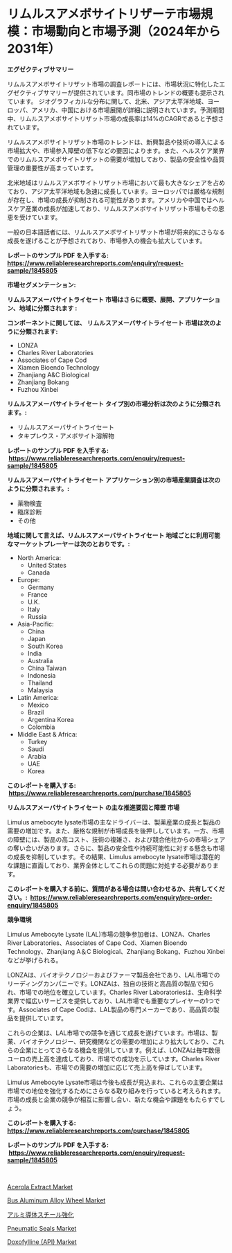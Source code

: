 <p><h1>リムルスアメボサイトリザーテ市場規模：市場動向と市場予測（2024年から2031年）</h1></p><p><strong>エグゼクティブサマリー</strong></p>
<p><p>リムルスアメボサイトリザット市場の調査レポートには、市場状況に特化したエグゼクティブサマリーが提供されています。同市場のトレンドの概要も提示されています。 ジオグラフィカルな分布に関して、北米、アジア太平洋地域、ヨーロッパ、アメリカ、中国における市場展開が詳細に説明されています。予測期間中、リムルスアメボサイトリザット市場の成長率は14%のCAGRであると予想されています。</p><p>リムルスアメボサイトリザット市場のトレンドは、新興製品や技術の導入による市場拡大や、市場参入障壁の低下などの要因によります。また、ヘルスケア業界でのリムルスアメボサイトリザットの需要が増加しており、製品の安全性や品質管理の重要性が高まっています。</p><p>北米地域はリムルスアメボサイトリザット市場において最も大きなシェアを占めており、アジア太平洋地域も急速に成長しています。ヨーロッパでは厳格な規制が存在し、市場の成長が抑制される可能性があります。アメリカや中国ではヘルスケア産業の成長が加速しており、リムルスアメボサイトリザット市場もその恩恵を受けています。</p><p>一般の日本語話者には、リムルスアメボサイトリザット市場が将来的にさらなる成長を遂げることが予想されており、市場参入の機会も拡大しています。</p></p>
<p><strong>レポートのサンプル PDF を入手する: <a href="https://www.reliableresearchreports.com/enquiry/request-sample/1845805">https://www.reliableresearchreports.com/enquiry/request-sample/1845805</a></strong></p>
<p><strong>市場セグメンテーション:</strong></p>
<p><strong> リムルスアメーバサイトライセート 市場はさらに概要、展開、アプリケーション、地域に分類されます :</strong></p>
<p><strong>コンポーネントに関しては、 リムルスアメーバサイトライセート 市場は次のように分類されます: &nbsp;</strong></p>
<p><ul><li>LONZA</li><li>Charles River Laboratories</li><li>Associates of Cape Cod</li><li>Xiamen Bioendo Technology</li><li>Zhanjiang A&C Biological</li><li>Zhanjiang Bokang</li><li>Fuzhou Xinbei</li></ul></p>
<p><strong> リムルスアメーバサイトライセート タイプ別の市場分析は次のように分類されます。:</strong></p>
<p><ul><li>リムルスアメーバサイトライセート</li><li>タキプレウス・アメボサイト溶解物</li></ul></p>
<p><strong>レポートのサンプル PDF を入手する: &nbsp;<a href="https://www.reliableresearchreports.com/enquiry/request-sample/1845805">https://www.reliableresearchreports.com/enquiry/request-sample/1845805</a></strong></p>
<p><strong> リムルスアメーバサイトライセート アプリケーション別の市場産業調査は次のように分類されます。:</strong></p>
<p><ul><li>薬物検査</li><li>臨床診断</li><li>その他</li></ul></p>
<p><strong>地域に関して言えば、リムルスアメーバサイトライセート 地域ごとに利用可能なマーケットプレーヤーは次のとおりです。:</strong></p>
<p><ul>
    <li>
        North America:
        <ul>
            <li>United States</li>
            <li>Canada</li>
        </ul>
    </li>
    <li>
        Europe:
        <ul>
            <li>Germany</li>
            <li>France</li>
            <li>U.K.</li>
            <li>Italy</li>
            <li>Russia</li>
        </ul>
    </li>
    <li>
        Asia-Pacific:
        <ul>
            <li>China</li>
            <li>Japan</li>
            <li>South Korea</li>
            <li>India</li>
            <li>Australia</li>
            <li>China Taiwan</li>
            <li>Indonesia</li>
            <li>Thailand</li>
            <li>Malaysia</li>
        </ul>
    </li>
    <li>
        Latin America:
        <ul>
            <li>Mexico</li>
            <li>Brazil</li>
            <li>Argentina Korea</li>
            <li>Colombia</li>
        </ul>
    </li>
    <li>
        Middle East & Africa:
        <ul>
            <li>Turkey</li>
            <li>Saudi</li>
            <li>Arabia</li>
            <li>UAE</li>
            <li>Korea</li>
        </ul>
    </li>
    </ul></p>
<p><strong>このレポートを購入する: &nbsp;<a href="https://www.reliableresearchreports.com/purchase/1845805">https://www.reliableresearchreports.com/purchase/1845805</a></strong></p>
<p><strong>リムルスアメーバサイトライセート の主な推進要因と障壁 市場</strong></p>
<p><p>Limulus amebocyte lysate市場の主なドライバーは、製薬産業の成長と製品の需要の増加です。また、厳格な規制が市場成長を後押ししています。一方、市場の障壁には、製品の高コスト、技術の複雑さ、および競合他社からの市場シェアの奪い合いがあります。さらに、製品の安全性や持続可能性に対する懸念も市場の成長を抑制しています。その結果、Limulus amebocyte lysate市場は潜在的な課題に直面しており、業界全体としてこれらの問題に対処する必要があります。</p></p>
<p><strong>このレポートを購入する前に、質問がある場合は問い合わせるか、共有してください。:&nbsp; <a href="https://www.reliableresearchreports.com/enquiry/pre-order-enquiry/1845805">https://www.reliableresearchreports.com/enquiry/pre-order-enquiry/1845805</a></strong></p>
<p><strong>競争環境</strong></p>
<p><p>Limulus Amebocyte Lysate (LAL)市場の競争参加者は、LONZA、Charles River Laboratories、Associates of Cape Cod、Xiamen Bioendo Technology、Zhanjiang A＆C Biological、Zhanjiang Bokang、Fuzhou Xinbeiなどが挙げられる。  </p><p>LONZAは、バイオテクノロジーおよびファーマ製品会社であり、LAL市場でのリーディングカンパニーです。LONZAは、独自の技術と高品質の製品で知られ、市場での地位を確立しています。Charles River Laboratoriesは、生命科学業界で幅広いサービスを提供しており、LAL市場でも重要なプレイヤーの1つです。Associates of Cape Codは、LAL製品の専門メーカーであり、高品質の製品を提供しています。</p><p>これらの企業は、LAL市場での競争を通じて成長を遂げています。市場は、製薬、バイオテクノロジー、研究機関などの需要の増加により拡大しており、これらの企業にとってさらなる機会を提供しています。例えば、LONZAは毎年数億ユーロの売上高を達成しており、市場での成功を示しています。Charles River Laboratoriesも、市場での需要の増加に応じて売上高を伸ばしています。</p><p>Limulus Amebocyte Lysate市場は今後も成長が見込まれ、これらの主要企業は市場での地位を強化するためにさらなる取り組みを行っていると考えられます。市場の成長と企業の競争が相互に影響し合い、新たな機会や課題をもたらすでしょう。</p></p>
<p><strong>このレポートを購入する: &nbsp; <a href="https://www.reliableresearchreports.com/purchase/1845805">https://www.reliableresearchreports.com/purchase/1845805</a></strong></p>
<p><strong>レポートのサンプル PDF を入手する: &nbsp;<a href="https://www.reliableresearchreports.com/enquiry/request-sample/1845805">https://www.reliableresearchreports.com/enquiry/request-sample/1845805</a></strong><strong></strong></p>
<p>&nbsp;</p>
<p><p><a href="https://view.publitas.com/reportprime-1/acerola-extract-market-analysis-and-market-size-global-industry-overview-market-segmentation-and-forecast-2024-to-2031/">Acerola Extract Market</a></p><p><a href="https://issuu.com/reportprime-2/docs/bus-aluminum-alloy-wheel-market-size-2030.pptx">Bus Aluminum Alloy Wheel Market</a></p><p><a href="https://github.com/sghwr779811674/Market-Research-Report-List-1/blob/main/4275430190673.md">アルミ導体スチール強化</a></p><p><a href="https://bubble-tree-ea4.notion.site/Insights-into-Pneumatic-Seals-Market-Size-Analysing-Market-Share-Trends-and-Growth-from-2024-to-2-67f9bcd32bac4a899d601693db757f7f">Pneumatic Seals Market</a></p><p><a href="https://thundering-castanet-c65.notion.site/Doxofylline-API-Market-Size-Evaluating-its-Market-Trends-Growth-and-Projections-2024-2031-de0535227e904969b886a731970e5a4c">Doxofylline (API) Market</a></p></p>